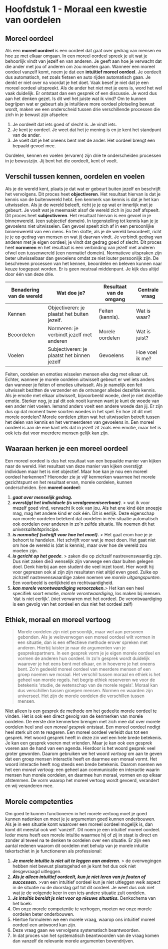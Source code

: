 

# Hoofdstuk 1 - Moraal een kwestie van oordelen

<!-- toc -->

## Moreel oordeel
Als een **moreel oordeel** is een oordeel dat gaat over gedrag van mensen en hoe ze met elkaar omgaan. In een moreel oordeel spreek je uit wat je behoorlijk vindt van jezelf en van anderen. Je geeft aan hoe je verwacht dat die ander met jou of anderen om zou moeten gaan. Wanneer een moreel oordeel vanzelf komt, noem je dat een **intuïtief moreel oordeel**. Je oordeelt dus automatisch, net zoals fietsen en auto rijden automatisch gaan. Je denkt er niet over na voordat je het doet. Vaak besef je niet dat je een moreel oordeel uitspreekt. Als de ander het niet met je eens is, word het wel vaak duidelijk. Er ontstaat dan een gesprek of een discussie. Je word dus aan het denken gezet. Is dit wel het juiste wat ik vind? Om te kunnen begrijpen wat er gebeurt als je intuïtieve more oordeel plotseling bewust wordt, maken we een onderscheid tussen drie verschillende processen die zich in je bewust zijn afspelen:


1. Je oordeelt dat iets goed of slecht is. Je vindt iets.
2. Je kent je oordeel. Je weet dat het je mening is en je kent het standpunt van de ander.
3. Je voelt dat je het oneens bent met de ander. Het oordeel brengt een bepaald gevoel mee.

Oordelen, kennen en voelen (ervaren) zijn drie te onderscheiden processen in je bewustzijn. Jij bent het die oordeelt, kent of voelt.

## Verschil tussen kennen, oordelen en voelen

Als je de wereld kent, plaats je dat wat er gebeurt buiten jezelf en beschrijft het vervolgens. Dit proces heet **objectiveren**. Het resultaat hiervan is dat je kennis van de buitenwereld hebt. Een kenmerk van kennis is dat je het kan uitwisselen. Als je de wereld beleeft, richt je je op wat er innerlijk met je gebeurt. Je voelt wat je meemaakt alsof de wereld zich in jou zelf afspeelt. Dit proces heet **subjectiveren**. Het resultaat hiervan is een gevoel in je binnenwereld. (een subjectief domein). In tegenstelling tot kennis kan je je gevoelens niet uitwisselen. Een gevoel speelt zich af in een persoonlijke binnenwereld van een mens. En ten slotte, als je de wereld beoordeelt, richt je je op gedrag van mensen en wat jij daarvan vindt. Je verbindt gedrag van anderen met je eigen oordeel; je vindt dat gedrag goed of slecht. Dit proces heet **normeren** en het resultaat is een verbinding van jezelf met anderen ofwel een tussenwereld (een normatief domein). Normatieve uitspraken zijn beter uitwisselbaar dan gevoelens omdat ze niet louter persoonlijk zijn.
De beschreven processen van het kennen, beoordelen en beleven kunnen naar keuze toegepast worden. Er is geen neutraal middenpunt. Je kijk dus altijd door één van deze drie.

| Benadering van de wereld | Wat doe je?                                 | Resultaat van de omgang | Centrale vraag  |
|--------------------------|---------------------------------------------|-------------------------|-----------------|
| Kennen                   | Objectiveren: je plaatst het buiten jezelf. | Feiten (kennis).        | Wat is waar?    |
| Beoordelen               | Normeren: je verbindt jezelf met anderen    | Morele oordelen         | Wat is juist?   |
| Voelen                   | Subjectiveren: je plaatst het binnen jezelf | Gevoelens               | Hoe voel ik me? |

Feiten, oordelen en emoties wisselen mensen elke dag met elkaar uit. Echter, wanneer je morele oordelen uitwisselt gebeurt er wel iets anders dan wanneer je feiten of emoties uitwisselt. Als je namelijk een feit uitwisselt bezitten de verzender en de ontvanger allebei dezelfde kennis. Als je emotie met elkaar uitwisselt, bijvoorbeeld woede, deel je niet dezelfde emotie. Sterker nog, je zal dit ook nooit kunnen want je kunt de woede van een ander niet voelen. Iemand anders voelt een andere woede dan jij. Er zijn dus op dat moment twee soorten woedes in het spel. En hoe zit dit met morele oordelen? Morele oordelen zitten wat het uitwisselen betreft tussen het delen van kennis en het vermeerderen van gevoelens in. Een moreel oordeel is aan de ene kant iets dat in jezelf zit zoals een emotie, maar het is ook iets dat voor meerdere mensen gelijk kan zijn.


## Waaraan herken je een moreel oordeel
Een moreel oordeel is dus het resultaat van een bepaalde manier van kijken naar de wereld. Het resultaat van deze manier van kijken overstijgt individuen maar het is niet objectief. Maar hoe kan je nou een moreel oordeel herkennen? Hieronder zie je vijf kenmerken waarmee het morele gezichtspunt en het resultaat ervan, morele oordelen, kunnen onderscheiden. Een **moreel oordeel**:

1. ***gaat over menselijk gedrag.***
2. ***overstijgt het individuele (is veralgemeniseerbaar)***. > wat ik voor mezelf goed vind,
verwacht ik ook van jou. Als het ene kind één snoepje mag, mag het andere kind er ook één. Dit is eerlijk. Deze eigenschap van morele oordelen betekent dat oordelen in één situatie automatisch ook oordelen over anderen in zo'n zelfde situatie. We noemen dit het *universaliteitsprincipe*.
3. ***is normatief (schrijft voor hoe het moet).*** > Het gaat erom hoe je je behoort te handelen. Het schrijft voor wat je moet doen. Het gaat niet om hoe de wereld is (dat is kennis), maar over hoe de wereld zou moeten zijn.
4. ***is gericht op het goede***. > zaken die op zichzelf nastrevenswaardig zijn. Dus niet zaken die3 wenselijk zijn vanwege een daar buiten gelegen doel. Denk hierbij aan een student die veel inzet toont. Hier wordt hij voor geprezen ook al zijn zijn resultaten niet altijd even goed. Zulke op zichzelf nastrevenswaardige zaken noemen we *morele uitgangspunten*. Een voorbeeld is eerlijkheid en rechtvaardigheid.
5. ***kan morele verontwaardiging veroorzaken.***> Het kan een heel specifiek soort emotie, *morele verontwaardiging*, los maken bij mensen. 'dat is niet eerlijk'. (niet verwarren met het oordeel. De verontwaardiging is een gevolg van het oordeel en dus niet het oordeel zelf)


##  Ethiek, moraal en moreel vertoog
> Morele oordelen zijn niet persoonlijk, maar wel aan personen gebonden.
Als je weloverwogen een moreel oordeel wilt vormen in een situatie, dan is een effectieve methode erover spreken met anderen. Hierbij luister je naar de argumenten van je gesprekspartners. In een gesprek vorm je je eigen morele oordeel en vormen de anderen hun oordeel. In zo'n gesprek wordt duidelijk waarover je het eens bent met elkaar, en in hoeverre je het oneens bent. Zo'n gedeeld moreel oordeel van meerdere mensen of een groep noemen we moraal. Het verschil tussen moraal en ethiek is het geheel van morele regels. het begrip ethiek reserveren we voor de betekenis 'studie, de wetenschap van de morele regels'. Moraal kan dus verschillen tussen groepen mensen.
> Normen en waarden zijn universeel. Het zijn de morele oordelen die verschillen tussen mensen.

Niet alleen is een gesprek de methode om het gedeelte morele oordeel te vinden. Het is ook een direct gevolg van de kenmerken van morele oordelen. De eerste drie kenmerken brengen met zich mee dat over morele oordelen heel snel een *moreel gesprek* ontstaat. Een moreel oordeel nodigt heel sterk uit om te reageren. Een moreel oordeel verleidt dus tot een gesprek. Het woord gesprek heeft in deze zin wel een hele brede betekenis. Je kan een gesprek voeren met vrienden. Maar je kan ook een gesprek voeren aan de hand van een agenda. Hierdoor is het woord gesprek veel groter geworden. Daarom gebruiken we het woord *vertoog* om aan te geven dat een groep mensen interactie heeft en daarmee een moraal vormt. Het woord interactie heeft nog steeds een brede betekenis. Daarom noemen we het een *moreel vertoog*: een geheel aan communicatie en interactie waarin mensen hun morele oordelen, en daarmee hun moraal, vormen en op elkaar afstemmen.
De vorm waarop het moreel vertoog wordt gevoerd, verandert en wij veranderen mee.


## Morele competenties
Om goed te kunnen functioneren in het morele vertoog moet je goed kunnen nadenken en moet je je argumenten goed kunnen onderbouwen.
Als je in een situatie komt waarover een moreel oordeel mogelijk is, dan komt dit meestal ook wel 'vanzelf'. Dit noem je een intuïtief moreel oordeel. Ieder mens heeft een morele intuïtie waarmee hij of zij in staat is direct en zonder al teveel na te denken te oordelen over een situatie. Er zijn een aantal redenen waarom dit oordelen met behulp van je morele intuïtie tekortschiet in je functioneren als professional:
1. ***Je morele intuïtie is niet uit te leggen aan anderen***. > de overwegingen hebben niet bewust plaatsgehad en je kunt het dus ook niet desgevraagd uitleggen.
2. ***Als je alleen intuïtief oordeelt, kun je niet leren van je fouten of successen.*** >van een intuïtief oordeel kun je niet uitleggen welk aspect in de situatie nu de doorslag gaf tot dit oordeel. Je weet dus ook niet wat je de volgende keer in een iets andere situatie zult oordelen.
3. ***Je intuïtie bereidt je niet voor op nieuwe situaties.***
Denkschema van het boek:
1. Om onze morele competentie te verhogen, moeten we onze morele oordelen beter
onderbouwen.
2. Hiertoe formuleren we een morele vraag, waarop ons intuïtief moreel oordeel een
antwoord kan zijn.
3. Deze vraag gaan we vervolgens systematisch beantwoorden.
4. In dat proces van het systematisch beantwoorden van de vraag komen dan vanzelf
de relevante morele argumenten bovendrijven.


